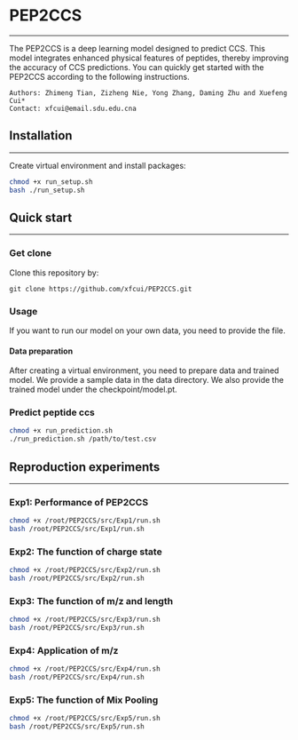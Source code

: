 # PEP2CCS
---
The PEP2CCS is a deep learning model designed to predict CCS. This model integrates enhanced physical features of peptides, thereby improving the accuracy of CCS predictions. You can quickly get started with the PEP2CCS according to the following instructions.

```
Authors: Zhimeng Tian, Zizheng Nie, Yong Zhang, Daming Zhu and Xuefeng Cui*
Contact: xfcui@email.sdu.edu.cna
```

## Installation
---
Create virtual environment and install packages:
```bash
chmod +x run_setup.sh
bash ./run_setup.sh
```

## Quick start
---
### Get clone
Clone this repository by:
```
git clone https://github.com/xfcui/PEP2CCS.git
```

### Usage
If you want to run our model on your own data, you need to provide the file.

#### Data preparation
After creating a virtual environment, you need to prepare data and trained model. We provide a sample data in the data directory. We also provide the trained model under the checkpoint/model.pt.

### Predict peptide ccs
```bash
chmod +x run_prediction.sh
./run_prediction.sh /path/to/test.csv
```

## Reproduction experiments
---
### Exp1: Performance of PEP2CCS
```bash
chmod +x /root/PEP2CCS/src/Exp1/run.sh
bash /root/PEP2CCS/src/Exp1/run.sh
```

### Exp2: The function of charge state
```bash
chmod +x /root/PEP2CCS/src/Exp2/run.sh
bash /root/PEP2CCS/src/Exp2/run.sh
```

### Exp3: The function of m/z and length
```bash
chmod +x /root/PEP2CCS/src/Exp3/run.sh
bash /root/PEP2CCS/src/Exp3/run.sh
```

### Exp4: Application of m/z
```bash
chmod +x /root/PEP2CCS/src/Exp4/run.sh
bash /root/PEP2CCS/src/Exp4/run.sh
```

### Exp5: The function of Mix Pooling
```bash
chmod +x /root/PEP2CCS/src/Exp5/run.sh
bash /root/PEP2CCS/src/Exp5/run.sh
```

